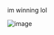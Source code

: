 im winning lol



![image](https://github.com/user-attachments/assets/fe101e3a-766c-4fa6-8a81-44a92d1fb12e)
